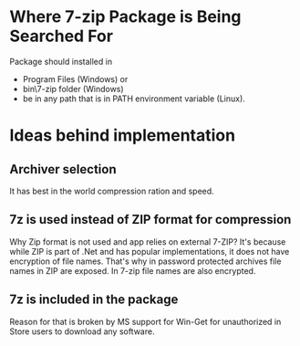 # Where 7-zip Package is Being Searched For

Package should installed in
- Program Files (Windows) or
- bin\7-zip folder (Windows)
- be in any path that is in PATH environment variable (Linux).

# Ideas behind implementation

## Archiver selection

It has best in the world compression ration and speed.

## 7z is used instead of ZIP format for compression

Why Zip format is not used and app relies on external 7-ZIP? It's because while ZIP is part of .Net and has popular implementations, it does not have encryption of file names. That's why in password protected archives file names in ZIP are exposed. In 7-zip file names are also encrypted.

## 7z is included in the package

Reason for that is broken by MS support for Win-Get for unauthorized in Store users to download any software.